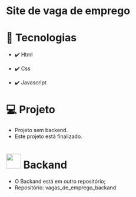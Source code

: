 # Site de vaga de emprego

# 🚀 Tecnologias

* ✔️ Html

* ✔️ Css

* ✔️ Javascript

# 💻 Projeto

* Projeto sem backend.
* Este projeto está finalizado.

# <img src="https://vaps41.github.io/Site_de_vaga_de_emprego/midia/backend.png" width="40" height="40"> Backand

* O Backand está em outro repositório;
* Repositório: vagas_de_emprego_backand


